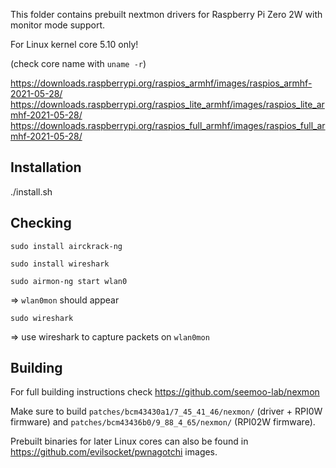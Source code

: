 This folder contains prebuilt nextmon drivers for Raspberry Pi Zero 2W with monitor mode support.

For Linux kernel core 5.10 only!

(check core name with ```uname -r```)

https://downloads.raspberrypi.org/raspios_armhf/images/raspios_armhf-2021-05-28/
https://downloads.raspberrypi.org/raspios_lite_armhf/images/raspios_lite_armhf-2021-05-28/
https://downloads.raspberrypi.org/raspios_full_armhf/images/raspios_full_armhf-2021-05-28/

Installation
-
./install.sh

Checking
-
```sudo install airckrack-ng```

```sudo install wireshark```

```sudo airmon-ng start wlan0```


=> ```wlan0mon``` should appear

```sudo wireshark```

=> use wireshark to capture packets on ```wlan0mon```

Building
-

For full building instructions check  https://github.com/seemoo-lab/nexmon

Make sure to build ```patches/bcm43430a1/7_45_41_46/nexmon/``` (driver + RPI0W firmware) and ```patches/bcm43436b0/9_88_4_65/nexmon/``` (RPI02W firmware).

Prebuilt binaries for later Linux cores can also be found in https://github.com/evilsocket/pwnagotchi images.
